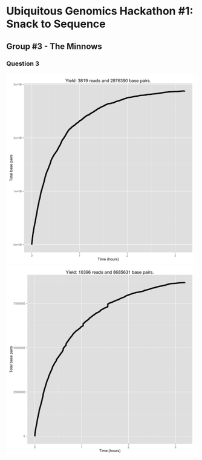 # Ubiquitous Genomics Hackathon #1: Snack to Sequence
## Group #3 - The Minnows

### Question 3

![cumulative passed nucleotides](quality-assessment/images/question3_pass.png)
![cumulative failed nucleotides](quality-assessment/images/question3_fail.png)